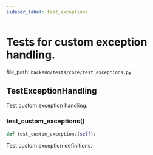 ```yaml
---
sidebar_label: test_exceptions
---
```


# Tests for custom exception handling.

  file_path: `backend/tests/core/test_exceptions.py`

## TestExceptionHandling

Test custom exception handling.

### test_custom_exceptions()

```python
def test_custom_exceptions(self):
```

Test custom exception definitions.
